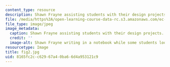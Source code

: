 ```yaml
---
content_type: resource
description: Shawn Frayne assisting students with their design projects.
file: /media/https%3A/open-learning-course-data-rc.s3.amazonaws.com/ec-720j-d-lab-ii-design-spring-2010/8165fc2cc62967a40ba66d4a953121c9_fig2.jpg
file_type: image/jpeg
image_metadata:
  caption: Shawn Frayne assisting students with their design projects.
  credit: ''
  image-alt: Shawn Frayne writing in a notebook while some students look on.
resourcetype: Image
title: fig2.jpg
uid: 8165fc2c-c629-67a4-0ba6-6d4a953121c9
---
```

